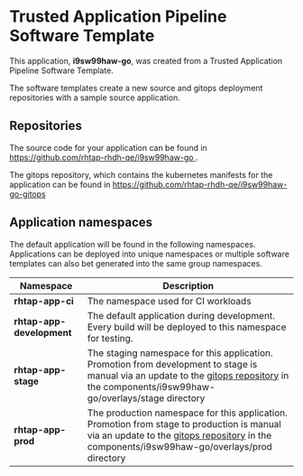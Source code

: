# Trusted Application Pipeline Software Template

This application, **i9sw99haw-go**, was created from a Trusted Application Pipeline Software Template.

The software templates create a new source and gitops deployment repositories with a sample source application. 

## Repositories

The source code for your application can be found in [https://github.com/rhtap-rhdh-qe/i9sw99haw-go ](https://github.com/rhtap-rhdh-qe/i9sw99haw-go ).
 
The gitops repository, which contains the kubernetes manifests for the application can be found in 
[https://github.com/rhtap-rhdh-qe/i9sw99haw-go-gitops ](https://github.com/rhtap-rhdh-qe/i9sw99haw-go-gitops ) 

## Application namespaces 

The default application will be found in the following namespaces. Applications can be deployed into unique namespaces or multiple software templates can also bet generated into the same group namespaces.  

|  Namespace   |  Description   |  
| -------- | -------- |
| **rhtap-app-ci** | The namespace used for CI workloads |
| **rhtap-app-development** | The default application during development. Every build will be deployed to this namespace for testing. |
| **rhtap-app-stage** | The staging namespace for this application. Promotion from development to stage is manual via an update to the [gitops repository](https://github.com/rhtap-rhdh-qe/i9sw99haw-go-gitops ) in the components/i9sw99haw-go/overlays/stage directory |
| **rhtap-app-prod** | The production namespace for this application. Promotion from stage to production is manual via an update to the [gitops repository](https://github.com/rhtap-rhdh-qe/i9sw99haw-go-gitops ) in the components/i9sw99haw-go/overlays/prod directory |